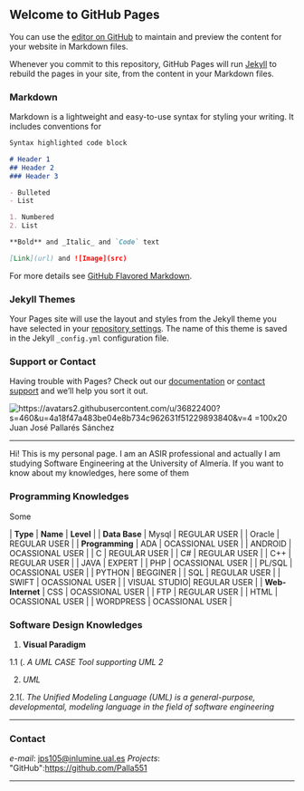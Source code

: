 ## Welcome to GitHub Pages

You can use the [editor on GitHub](https://github.com/Palla551/palla551.github.io/edit/master/index.md) to maintain and preview the content for your website in Markdown files.

Whenever you commit to this repository, GitHub Pages will run [Jekyll](https://jekyllrb.com/) to rebuild the pages in your site, from the content in your Markdown files.

### Markdown

Markdown is a lightweight and easy-to-use syntax for styling your writing. It includes conventions for

```markdown
Syntax highlighted code block

# Header 1
## Header 2
### Header 3

- Bulleted
- List

1. Numbered
2. List

**Bold** and _Italic_ and `Code` text

[Link](url) and ![Image](src)
```

For more details see [GitHub Flavored Markdown](https://guides.github.com/features/mastering-markdown/).

### Jekyll Themes

Your Pages site will use the layout and styles from the Jekyll theme you have selected in your [repository settings](https://github.com/Palla551/palla551.github.io/settings). The name of this theme is saved in the Jekyll `_config.yml` configuration file.

### Support or Contact

Having trouble with Pages? Check out our [documentation](https://help.github.com/categories/github-pages-basics/) or [contact support](https://github.com/contact) and we’ll help you sort it out.

![https://avatars2.githubusercontent.com/u/36822400?s=460&u=4a18f47a483be04e8b734c962631f51229893840&v=4 =100x20]()
Juan José Pallarés Sánchez

----

Hi! This is my personal page. I am an ASIR professional and actually I am studying Software Engineering at the University of Almería.
If you want to know about my knowledges, here some of them

### Programming Knowledges

Some

| **Type**                |  **Name**    | **Level**                |
| **Data Base**           | Mysql        | REGULAR USER             |
                          | Oracle       | REGULAR USER             |
| **Programming**         | ADA          | OCASSIONAL USER          |
                          | ANDROID      | OCASSIONAL USER          |
                          | C            | REGULAR USER             |
                          | C#           | REGULAR USER             |
                          | C++          | REGULAR USER             |
                          | JAVA         | EXPERT                   |
                          | PHP          | OCASSIONAL USER          |
                          | PL/SQL       | OCASSIONAL USER          |
                          | PYTHON       | BEGGINER                 |
                          | SQL          | REGULAR USER             |
                          | SWIFT        | OCASSIONAL USER          |
                          | VISUAL STUDIO| REGULAR USER             |
| **Web-Internet**        | CSS          | OCASSIONAL USER          |
                          | FTP          | REGULAR USER             |
                          | HTML         | OCASSIONAL USER          |
                          | WORDPRESS    | OCASSIONAL USER          |
                          
### Software Design Knowledges

1. **Visual Paradigm**

1.1 (. _A UML CASE Tool supporting UML 2_

2. *UML*

2.1(. _The Unified Modeling Language (UML) is a general-purpose, developmental, modeling language in the field of software engineering_

----

### Contact

*e-mail*: jps105@inlumine.ual.es
*Projects*: "GitHub":https://github.com/Palla551 

----
